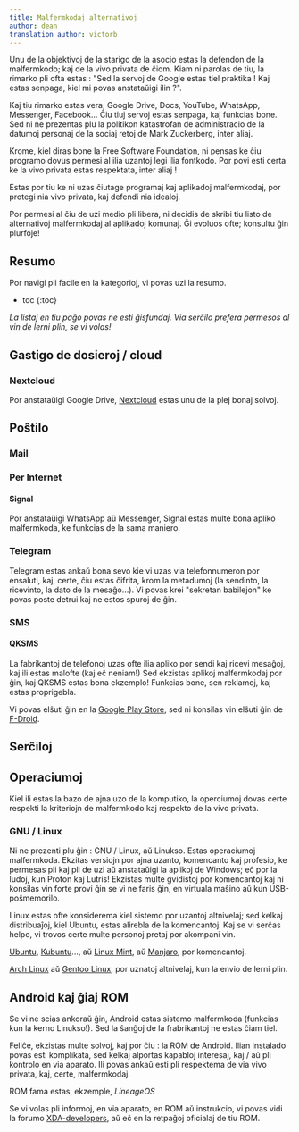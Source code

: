 ```yaml
---
title: Malfermkodaj alternativoj
author: dean
translation_author: victorb
---
```


Unu de la objektivoj de la starigo de la asocio estas la defendon de la malfermkodo; kaj de la vivo privata de ĉiom. Kiam ni parolas de tiu, la rimarko pli ofta estas : "Sed la servoj de Google estas tiel praktika ! Kaj estas senpaga, kiel mi povas anstataŭigi ilin ?".

Kaj tiu rimarko estas vera; Google Drive, Docs, YouTube, WhatsApp, Messenger, Facebook... Ĉiu tiuj servoj estas senpaga, kaj funkcias bone. Sed ni ne prezentas plu la politikon katastrofan de administracio de la datumoj personaj de la sociaj retoj de Mark Zuckerberg, inter aliaj.

Krome, kiel diras bone la Free Software Foundation, ni pensas ke ĉiu programo dovus permesi al ilia uzantoj legi ilia fontkodo. Por povi esti certa ke la vivo privata estas respektata, inter aliaj !

Estas por tiu ke ni uzas ĉiutage programaj kaj aplikadoj malfermkodaj, por protegi nia vivo privata, kaj defendi nia idealoj.

Por permesi al ĉiu de uzi medio pli libera, ni decidis de skribi tiu listo de alternativoj malfermkodaj al aplikadoj komunaj. Ĝi evoluos ofte; konsultu ĝin plurfoje!

## Resumo

Por navigi pli facile en la kategorioj, vi povas uzi la resumo.

* toc
{:toc}

*La listaj en tiu paĝo povas ne esti ĝisfundaj. Via serĉilo prefera permesos al vin de lerni plin, se vi volas!*

## Gastigo de dosieroj / cloud

### Nextcloud

Por anstataŭigi Google Drive, [Nextcloud](https://nextcloud.com/) estas unu de la plej bonaj solvoj.

## Poŝtilo

### Mail

### Per Internet



#### Signal

Por anstataŭigi WhatsApp aŭ Messenger, Signal estas multe bona apliko malfermkoda, ke funkcias de la sama maniero.

### Telegram

Telegram estas ankaŭ bona sevo kie vi uzas via telefonnumeron por ensaluti, kaj, certe, ĉiu estas ĉifrita, krom la metadumoj (la sendinto, la ricevinto, la dato de la mesaĝo...). Vi povas krei "sekretan babilejon" ke povas poste detrui kaj ne estos spuroj de ĝin.

### SMS

#### QKSMS

La fabrikantoj de telefonoj uzas ofte ilia apliko por sendi kaj ricevi mesaĝoj, kaj ili estas malofte (kaj eĉ neniam!) Sed ekzistas aplikoj malfermkodaj por ĝin, kaj QKSMS estas bona ekzemplo! Funkcias bone, sen reklamoj, kaj estas proprigebla.

Vi povas elŝuti ĝin en la [Google Play Store](https://play.google.com/store/apps/details?id=com.moez.QKSMS&hl=en_US&gl=US), sed ni konsilas vin elŝuti ĝin de [F-Droid](https://f-droid.org/en/packages/com.moez.QKSMS/).

## Serĉiloj

## Operaciumoj

Kiel ili estas la bazo de ajna uzo de la komputiko, la operciumoj dovas certe respekti la kriteriojn de malfermkodo kaj respekto de la vivo privata.

### GNU / Linux

Ni ne prezenti plu ĝin : GNU / Linux, aŭ Linukso. Estas operaciumoj malfermkoda. Ekzitas versiojn por ajna uzanto, komencanto kaj profesio, ke permesas pli kaj pli de uzi aŭ anstataŭigi la aplikoj de Windows; eĉ por la ludoj, kun Proton kaj Lutris! Ekzistas multe gvidistoj por komencantoj kaj ni konsilas vin forte provi ĝin se vi ne faris ĝin, en virtuala maŝino aŭ kun USB-poŝmemorilo.

Linux estas ofte konsiderema kiel sistemo por uzantoj altnivelaj; sed kelkaj distribuaĵoj, kiel Ubuntu, estas alirebla de la komencantoj. Kaj se vi serĉas helpo, vi trovos certe multe personoj pretaj por akompani vin.

[Ubuntu](https://ubuntu.com/), [Kubuntu](https://kubuntu.org/)..., aŭ [Linux Mint](https://linuxmint.com/), aŭ [Manjaro](https://manjaro.org/), por komencantoj.

[Arch Linux](https://archlinux.org/) aŭ [Gentoo Linux](https://www.gentoo.org/), por uznatoj altnivelaj, kun la envio de lerni plin.

## Android kaj ĝiaj ROM

Se vi ne scias ankoraŭ ĝin, Android estas sistemo malfermkoda (funkcias kun la kerno Linukso!). Sed la ŝanĝoj de la frabrikantoj ne estas ĉiam tiel.

Feliĉe, ekzistas multe solvoj, kaj por ĉiu : la ROM de Android. Ilian instalado povas esti komplikata, sed kelkaj alportas kapabloj interesaj, kaj / aŭ pli kontrolo en via aparato. Ili povas ankaŭ esti pli respektema de via vivo privata, kaj, certe, malfermkodaj.

ROM fama estas, ekzemple, *LineageOS*

Se vi volas pli informoj, en via aparato, en ROM aŭ instrukcio, vi povas vidi la forumo [XDA-developers](https://www.xda-developers.com/the-most-popular-custom-roms-on-xda/), aŭ eĉ en la retpaĝoj oficialaj de tiu ROM.
